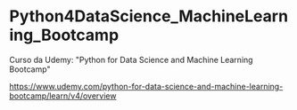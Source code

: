 # Python4DataScience_MachineLearning_Bootcamp
Curso da Udemy: "Python for Data Science and Machine Learning Bootcamp"

https://www.udemy.com/python-for-data-science-and-machine-learning-bootcamp/learn/v4/overview
